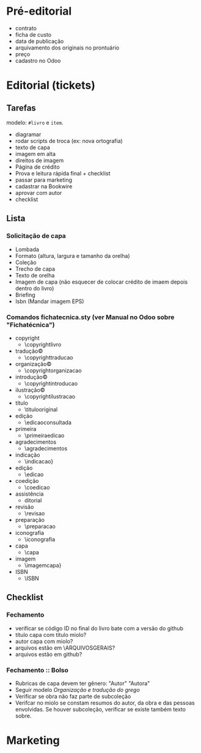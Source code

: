 Pré-editorial
=============

* contrato
* ficha de custo
* data de publicação
* arquivamento dos originais no prontuário
* preço
* cadastro no Odoo

Editorial (tickets)
==========

Tarefas
-------

modelo: `#livro` e `item`.

* diagramar
* rodar scripts de troca (ex: nova ortografia)
* texto de capa        
* imagem em alta 
* direitos de imagem 
* Página de crédito
* Prova e leitura rápida final + checklist 
* passar para marketing 
* cadastrar na Bookwire 
* aprovar com autor 
* checklist 


Lista
-----

### Solicitação de capa

* Lombada
* Formato (altura, largura e tamanho da orelha)
* Coleção
* Trecho de capa
* Texto de orelha
* Imagem de capa (não esquecer de colocar crédito de imaem depois dentro do livro)
* Briefing
* Isbn (Mandar imagem EPS)

### Comandos fichatecnica.sty (ver Manual no Odoo sobre "Fichatécnica")

* copyright
	* \copyrightlivro
* tradução©
	* \copyrighttraducao
* organização©
	* \copyrightorganizacao
* introdução©
	* \copyrightintroducao
* ilustração©
	* \copyrightilustracao
* título
	* \titulooriginal
* edição
	* \edicaoconsultada
* primeira
	* \primeiraedicao
* agradecimentos
	* \agradecimentos
* indicação
	* \indicacao}
* edição
	* \edicao
* coedição
	* \coedicao
* assistência
	* ditorial
* revisão
	* \revisao
* preparação
	* \preparacao
* iconografia
	* \iconografia
* capa
	* \capa
* imagem
	* \imagemcapa}
* ISBN
	* \ISBN

Checklist
---------

### Fechamento

* verificar se código ID no final do livro bate com a versão do github
* título capa com título miolo?
* autor capa com miolo?
* arquivos estão em \ARQUIVOSGERAIS?
* arquivos estão em github?

### Fechamento :: Bolso

* Rubricas de capa devem ter gênero: "Autor" "Autora"
* Seguir modelo _Organização e tradução do grego_
* Verificar se obra não faz parte de subcoleção
* Verifcar no miolo se constam resumos do autor, da obra e das pessoas envolvidas. Se houver subcoleção, verificar se existe também texto sobre.






Marketing
=========

